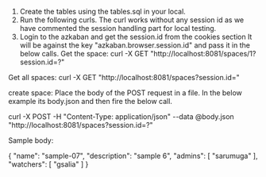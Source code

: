 1. Create the tables using the tables.sql in your local.
2. Run the following curls. The curl works without any session id
as we have commented the session handling part for local testing. 
3. Login to the azkaban and get the session.id from the cookies section
   It will be against the key "azkaban.browser.session.id" and pass it in the below calls.
Get the space:
curl -X GET "http://localhost:8081/spaces/1?session.id=?"

Get all spaces:
curl -X GET "http://localhost:8081/spaces?session.id="

create space:
Place the body of the POST request in a file. In the below
example its body.json and then fire the below call. 

curl -X POST -H "Content-Type: application/json" --data @body.json 
"http://localhost:8081/spaces?session.id=?"

Sample body:

{
  "name": "sample-07",
  "description": "sample 6",
  "admins": [
    "sarumuga"
  ],
  "watchers": [
    "gsalia"
  ]
}
